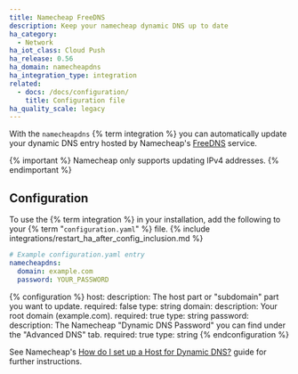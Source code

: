```yaml
---
title: Namecheap FreeDNS
description: Keep your namecheap dynamic DNS up to date
ha_category:
  - Network
ha_iot_class: Cloud Push
ha_release: 0.56
ha_domain: namecheapdns
ha_integration_type: integration
related:
  - docs: /docs/configuration/
    title: Configuration file
ha_quality_scale: legacy
---
```


With the `namecheapdns` {% term integration %} you can automatically update your dynamic DNS entry hosted by Namecheap's [FreeDNS](https://www.namecheap.com/store/domains/freedns/) service.

{% important %}
Namecheap only supports updating IPv4 addresses.
{% endimportant %}

## Configuration

To use the {% term integration %} in your installation, add the following to your {% term "`configuration.yaml`" %} file.
{% include integrations/restart_ha_after_config_inclusion.md %}

```yaml
# Example configuration.yaml entry
namecheapdns:
  domain: example.com
  password: YOUR_PASSWORD
```

{% configuration %}
  host:
    description: The host part or "subdomain" part you want to update.
    required: false
    type: string
  domain:
    description: Your root domain (example.com).
    required: true
    type: string
  password:
    description: The Namecheap "Dynamic DNS Password" you can find under the "Advanced DNS" tab.
    required: true
    type: string
{% endconfiguration %}

See Namecheap's [How do I set up a Host for Dynamic DNS?](https://www.namecheap.com/support/knowledgebase/article.aspx/43/11/how-do-i-set-up-a-host-for-dynamic-dns) guide for further instructions.
